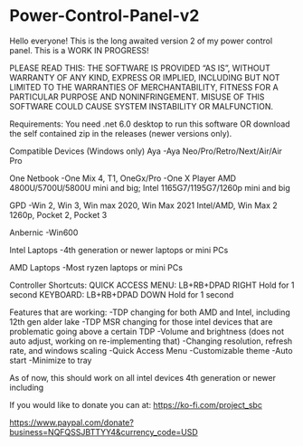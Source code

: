 # Power-Control-Panel-v2

Hello everyone! This is the long awaited version 2 of my power control panel. This is a WORK IN PROGRESS!

PLEASE READ THIS:
THE SOFTWARE IS PROVIDED “AS IS”, WITHOUT WARRANTY OF ANY KIND, EXPRESS OR IMPLIED, INCLUDING BUT NOT LIMITED TO THE WARRANTIES OF MERCHANTABILITY, FITNESS FOR A PARTICULAR PURPOSE AND NONINFRINGEMENT. MISUSE OF THIS SOFTWARE COULD CAUSE SYSTEM INSTABILITY OR MALFUNCTION.

Requirements:
You need .net 6.0 desktop to run this software OR download the self contained zip in the releases (newer versions only).

Compatible Devices (Windows only)
Aya
-Aya Neo/Pro/Retro/Next/Air/Air Pro

One Netbook
-One Mix 4, T1, OneGx/Pro
-One X Player AMD 4800U/5700U/5800U mini and big; Intel 1165G7/1195G7/1260p mini and big

GPD
-Win 2, Win 3, Win max 2020, Win Max 2021 Intel/AMD, Win Max 2 1260p, Pocket 2, Pocket 3

Anbernic
-Win600

Intel Laptops
-4th generation or newer laptops or mini PCs

AMD Laptops
-Most ryzen laptops or mini PCs

Controller Shortcuts:
QUICK ACCESS MENU:   LB+RB+DPAD RIGHT  Hold for 1 second
KEYBOARD:   LB+RB+DPAD DOWN  Hold for 1 second


Features that are working:
-TDP changing for both AMD and Intel, including 12th gen alder lake
-TDP MSR changing for those intel devices that are problematic going above a certain TDP
-Volume and brightness (does not auto adjust, working on re-implementing that)
-Changing resolution, refresh rate, and windows scaling
-Quick Access Menu
-Customizable theme
-Auto start
-Minimize to tray


As of now, this should work on all intel devices 4th generation or newer including 

If you would like to donate you can at:
https://ko-fi.com/project_sbc

https://www.paypal.com/donate?business=NQFQSSJBTTYY4&currency_code=USD
